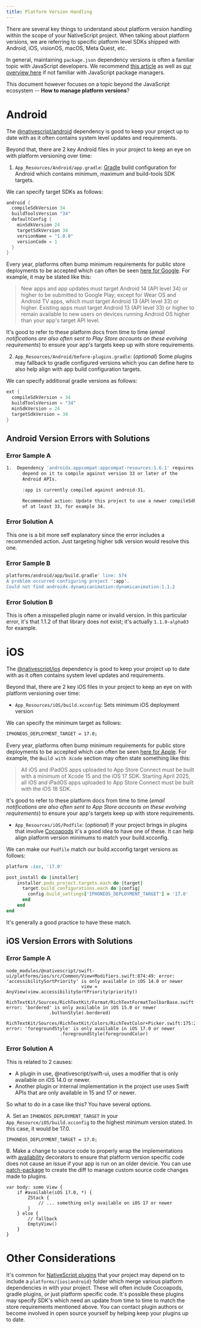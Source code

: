```yaml
---
title: Platform Version Handling
---
```


There are several key things to understand about platform version handling within the scope of your NativeScript project. When talking about platform versions, we are referring to specific platform level SDKs shipped with Android, iOS, visionOS, macOS, Meta Quest, etc.

In general, maintaining `package.json` dependency versions is often a familiar topic with JavaScript developers. We recommend [this article](https://developer.mozilla.org/en-US/docs/Learn_web_development/Extensions/Client-side_tools/Package_management) as well as [our overview here](https://docs.nativescript.org/guide/development-workflow/using-packages#package-managers) if not familiar with JavaScript package managers.

This document however focuses on a topic beyond the JavaScript ecosystem -- **How to manage platform versions**?

# Android

The [@nativescript/android](https://github.com/NativeScript/android) dependency is good to keep your project up to date with as it often contains system level updates and requirements.

Beyond that, there are 2 key Android files in your project to keep an eye on with platform versioning over time:

1. `App_Resources/Android/app.gradle`: [Gradle](https://gradle.org/) build configuration for Android which contains minimum, maximum and build-tools SDK targets.

We can specify target SDKs as follows:

```groovy
android {
  compileSdkVersion 34
  buildToolsVersion "34"
  defaultConfig {
    minSdkVersion 24
    targetSdkVersion 34
    versionName = "1.0.0"
    versionCode = 1
  }
}
```

Every year, platforms often bump minimum requirements for public store deployments to be accepted which can often be seen [here for Google](https://developer.android.com/google/play/requirements/target-sdk). For example, it may be stated like this:

> New apps and app updates must target Android 14 (API level 34) or higher to be submitted to Google Play; except for Wear OS and Android TV apps, which must target Android 13 (API level 33) or higher.
> Existing apps must target Android 13 (API level 33) or higher to remain available to new users on devices running Android OS higher than your app's target API level.

It's good to refer to these platform docs from time to time (_email notifications are also often sent to Play Store accounts on these evolving requirements_) to ensure your app's targets keep up with store requirements.

2. `App_Resources/Android/before-plugins.gradle`: (_optional_) Some plugins may fallback to gradle configured versions which you can define here to also help align with app build configuration targets.

We can specify additional gradle versions as follows:

```groovy
ext {
  compileSdkVersion = 34
  buildToolsVersion = "34"
  minSdkVersion = 24
  targetSdkVersion = 34
}
```

## Android Version Errors with Solutions

### Error Sample A

```bash
1.  Dependency 'androidx.appcompat:appcompat-resources:1.6.1' requires libraries and applications that
      depend on it to compile against version 33 or later of the
      Android APIs.

      :app is currently compiled against android-31.

      Recommended action: Update this project to use a newer compileSdk
      of at least 33, for example 34.
```

### Error Solution A

This one is a bit more self explanatory since the error includes a recommended action. Just targeting higher sdk version would resolve this one.

### Error Sample B

```bash
platforms/android/app/build.gradle' line: 574
A problem occurred configuring project ':app'.
Could not find androidx.dynamicanimation:dynamicanimation:1.1.2
```

### Error Solution B

This is often a misspelled plugin name or invalid version. In this particular error, it's that 1.1.2 of that library does not exist; it's actually `1.1.0-alpha03` for example.

# iOS

The [@nativescript/ios](https://github.com/NativeScript/ios) dependency is good to keep your project up to date with as it often contains system level updates and requirements.

Beyond that, there are 2 key iOS files in your project to keep an eye on with platform versioning over time:

- `App_Resources/iOS/build.xcconfig`: Sets minimum iOS deployment version

We can specify the minimum target as follows:

```bash
IPHONEOS_DEPLOYMENT_TARGET = 17.0;
```

Every year, platforms often bump minimum requirements for public store deployments to be accepted which can often be seen [here for Apple](https://developer.apple.com/ios/submit/). For example, the `Build with Xcode` section may often state something like this:

> All iOS and iPadOS apps uploaded to App Store Connect must be built with a minimum of Xcode 15 and the iOS 17 SDK. Starting April 2025, all iOS and iPadOS apps uploaded to App Store Connect must be built with the iOS 18 SDK.

It's good to refer to these platform docs from time to time (_email notifications are also often sent to App Store accounts on these evolving requirements_) to ensure your app's targets keep up with store requirements.

- `App_Resources/iOS/Podfile`: (_optional_) If your project brings in plugins that involve [Cocoapods](https://cocoapods.org/) it's a good idea to have one of these. It can help align platform version minimums to match your build.xcconfig.

We can make our `Podfile` match our build.xcconfig target versions as follows:

```ruby
platform :ios, '17.0'

post_install do |installer|
    installer.pods_project.targets.each do |target|
      target.build_configurations.each do |config|
        config.build_settings['IPHONEOS_DEPLOYMENT_TARGET'] = '17.0'
      end
    end
end
```

It's generally a good practice to have these match.

## iOS Version Errors with Solutions

### Error Sample A

```
node_modules/@nativescript/swift-ui/platforms/ios/src/Common/View+Modifiers.swift:874:49: error: 'accessibilitySortPriority' is only available in iOS 14.0 or newer
                            view = AnyView(view.accessibilitySortPriority(priority))

RichTextKit/Sources/RichTextKit/Format/RichTextFormatToolbarBase.swift:148:31: error: 'bordered' is only available in iOS 15.0 or newer
                .buttonStyle(.bordered)

RichTextKit/Sources/RichTextKit/Colors/RichTextColor+Picker.swift:175:22: error: 'foregroundStyle' is only available in iOS 17.0 or newer
                    .foregroundStyle(foregroundColor)
```

### Error Solution A

This is related to 2 causes:

- A plugin in use, @nativescript/swift-ui, uses a modifier that is only available on iOS 14.0 or newer.
- Another plugin or internal implementation in the project use uses Swift APIs that are only available in 15 and 17 or newer.

So what to do in a case like this? You have several options.

A. Set an `IPHONEOS_DEPLOYMENT_TARGET` in your `App_Resource/iOS/build.xcconfig` to the highest minimum version stated. In this case, it would be 17.0.

```
IPHONEOS_DEPLOYMENT_TARGET = 17.0;
```

B. Make a change to source code to properly wrap the implementations with [availability](https://docs.swift.org/swift-book/documentation/the-swift-programming-language/statements/#Availability-Condition) decorators to ensure that platform version specific code does not cause an issue if your app is run on an older devicie. You can use [patch-package](https://www.npmjs.com/package/patch-package) to create the diff to manage custom source code changes made to plugins.

```
var body: some View {
    if #available(iOS 17.0, *) {
        ZStack {
            // ... something only available on iOS 17 or newer
        }
    } else {
        // fallback
        EmptyView()
    }
}
```

# Other Considerations

It's common for [NativeScript plugins](https://docs.nativescript.org/plugins/) that your project may depend on to include a `platforms/{ios|android}` folder which merge various platform dependencies in with your project. These will often include Cocoapods, gradle plugins, or just platform specific code. It's possible these plugins may specify SDK's which need an update from time to time to match the store requirements mentioned above. You can contact plugin authors or become involved in open source yourself by helping keep your plugins up to date.
